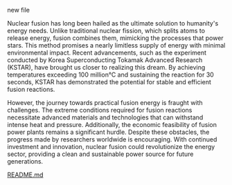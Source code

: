 new file

Nuclear fusion has long been hailed as the ultimate solution to humanity's energy needs. Unlike traditional nuclear fission, which splits atoms to release energy, fusion combines them, mimicking the processes that power stars. This method promises a nearly limitless supply of energy with minimal environmental impact. Recent advancements, such as the experiment conducted by Korea Superconducting Tokamak Advanced Research (KSTAR), have brought us closer to realizing this dream. By achieving temperatures exceeding 100 million°C and sustaining the reaction for 30 seconds, KSTAR has demonstrated the potential for stable and efficient fusion reactions.

However, the journey towards practical fusion energy is fraught with challenges. The extreme conditions required for fusion reactions necessitate advanced materials and technologies that can withstand intense heat and pressure. Additionally, the economic feasibility of fusion power plants remains a significant hurdle. Despite these obstacles, the progress made by researchers worldwide is encouraging. With continued investment and innovation, nuclear fusion could revolutionize the energy sector, providing a clean and sustainable power source for future generations.



[README.md](./README.md)